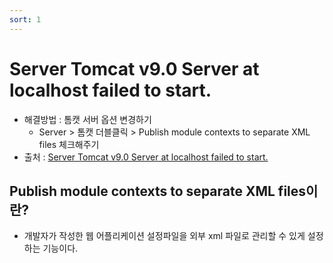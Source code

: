```yaml
---
sort: 1
---
```


# Server Tomcat v9.0 Server at localhost failed to start.
- 해결방법 : 톰캣 서버 옵션 변경하기
  - Server > 톰캣 더블클릭 > Publish module contexts to separate XML files 체크해주기
- 출처 : [Server Tomcat v9.0 Server at localhost failed to start.](https://m.blog.naver.com/PostView.nhn?blogId=vivacarla&logNo=221530801892&proxyReferer=https:%2F%2Fwww.google.com%2F)

## Publish module contexts to separate XML files이란?
- 개발자가 작성한 웹 어플리케이션 설정파일을 외부 xml 파일로 관리할 수 있게 설정하는 기능이다.
